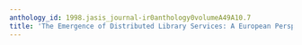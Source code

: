 ```yaml
---
anthology_id: 1998.jasis_journal-ir0anthology0volumeA49A10.7
title: 'The Emergence of Distributed Library Services: A European Perspective'
---
```

